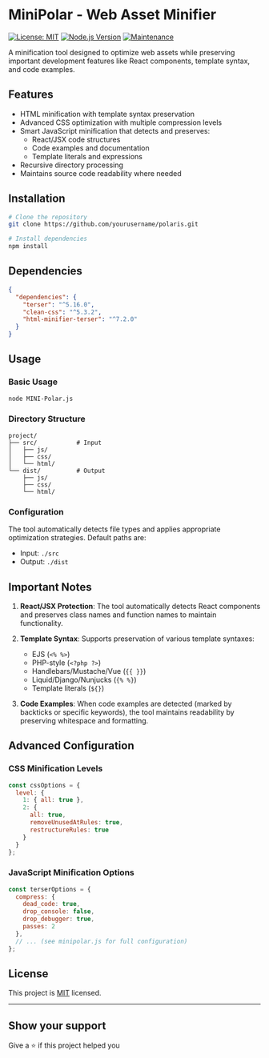 # MiniPolar - Web Asset Minifier

[![License: MIT](https://img.shields.io/badge/License-MIT-yellow.svg)](https://opensource.org/licenses/MIT)
[![Node.js Version](https://img.shields.io/badge/Node-%3E%3D16.0.0-brightgreen)](https://nodejs.org)
[![Maintenance](https://img.shields.io/badge/Maintained%3F-No-red.svg)](https://github.com/yourusername/polaris/graphs/commit-activity)

A minification tool designed to optimize web assets while preserving important development features like React components, template syntax, and code examples.

## Features

- HTML minification with template syntax preservation
- Advanced CSS optimization with multiple compression levels
- Smart JavaScript minification that detects and preserves:
  - React/JSX code structures
  - Code examples and documentation
  - Template literals and expressions
- Recursive directory processing
- Maintains source code readability where needed

## Installation

```bash
# Clone the repository
git clone https://github.com/yourusername/polaris.git

# Install dependencies
npm install
```

## Dependencies

```json
{
  "dependencies": {
    "terser": "^5.16.0",
    "clean-css": "^5.3.2",
    "html-minifier-terser": "^7.2.0"
  }
}
```

## Usage

### Basic Usage

```bash
node MINI-Polar.js
```

### Directory Structure

```
project/
├── src/           # Input
│   ├── js/
│   ├── css/
│   └── html/
└── dist/          # Output
    ├── js/
    ├── css/
    └── html/
```

### Configuration

The tool automatically detects file types and applies appropriate optimization strategies. Default paths are:
- Input: `./src`
- Output: `./dist`

## Important Notes

1. **React/JSX Protection**: The tool automatically detects React components and preserves class names and function names to maintain functionality.

2. **Template Syntax**: Supports preservation of various template syntaxes:
   - EJS (`<% %>`)
   - PHP-style (`<?php ?>`)
   - Handlebars/Mustache/Vue (`{{ }}`)
   - Liquid/Django/Nunjucks (`{% %}`)
   - Template literals (`${}`)

3. **Code Examples**: When code examples are detected (marked by backticks or specific keywords), the tool maintains readability by preserving whitespace and formatting.

## Advanced Configuration

### CSS Minification Levels

```javascript
const cssOptions = {
  level: {
    1: { all: true },
    2: {
      all: true,
      removeUnusedAtRules: true,
      restructureRules: true
    }
  }
};
```

### JavaScript Minification Options

```javascript
const terserOptions = {
  compress: {
    dead_code: true,
    drop_console: false,
    drop_debugger: true,
    passes: 2
  },
  // ... (see minipolar.js for full configuration)
};
```

## License

This project is [MIT](https://opensource.org/licenses/MIT) licensed.

---

## Show your support

Give a ⭐️ if this project helped you
